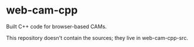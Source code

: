 # web-cam-cpp

Built C++ code for browser-based CAMs.

This repository doesn't contain the sources; they live in web-cam-cpp-src.
